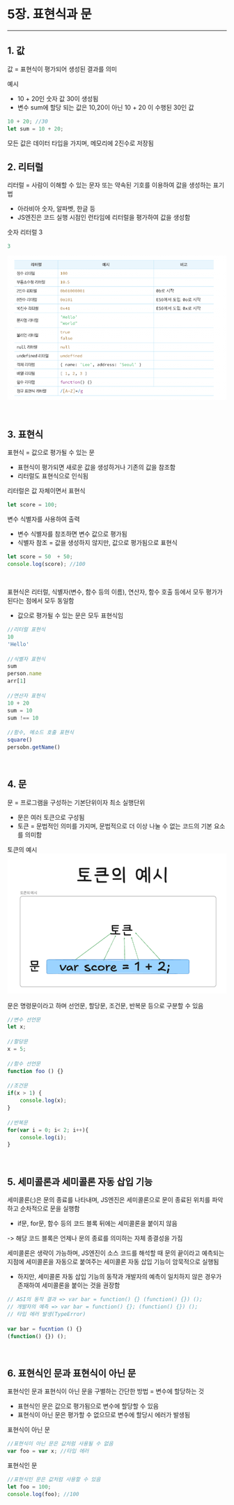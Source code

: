 # 5장. 표현식과 문

---

## 1. 값

값 = 표현식이 평가되어 생성된 결과를 의미

예시
- 10 + 20인 숫자 값 30이 생성됨
- 변수 sum에 할당 되는 값은 10,20이 아닌 10 + 20 이 수행된 30인 값 
```JavaScript
10 + 20; //30
let sum = 10 + 20; 
```

모든 값은 데이터 타입을 가지며, 메모리에 2진수로 저장됨
<br/>

## 2. 리터럴

리터럴 = 사람이 이해할 수 있는 문자 또는 약속된 기호를 이용하여 값을 생성하는 표기법
- 아라비아 숫자, 알파벳, 한글 등
- JS엔진은 코드 실행 시점인 런타임에 리터럴을 평가하여 값을 생성함

숫자 리터럴 3
```JavaScript
3
```
![1.png](images/1.png)

<br/>

## 3. 표현식

표현식 = 값으로 평가될 수 있는 문
- 표현식이 평가되면 새로운 값을 생성하거나 기존의 값을 참조함
- 리터럴도 표현식으로 인식됨

리터럴은 값 자체이면서 표현식

```JavaScript
let score = 100;
```

변수 식별자를 사용하여 출력
- 변수 식별자를 참조하면 변수 값으로 평가됨
- 식별자 참조 = 값을 생성하지 않지만, 값으로 평가됨으로 표현식
```JavaScript
let score = 50  + 50; 
console.log(score); //100
```
<br/>

표현식은 리터럴, 식별자(변수, 함수 등의 이름), 연산자, 함수 호출 등에서 모두 평가가 된다는 점에서 모두 동일함
- 값으로 평가될 수 있는 문은 모두 표현식임

```JavaScript
//리터럴 표현식
10
'Hello'

//식별자 표현식
sum
person.name
arr[1]

//연산자 표현식
10 + 20
sum = 10
sum !== 10

//함수, 메소드 호출 표현식
square()
persobn.getName()
```
<br/>

## 4. 문

문 = 프로그램을 구성하는 기본단위이자 최소 실행단위
- 문은 여러 토큰으로 구성됨
- 토큰 = 문법적인 의미를 가지며, 문법적으로 더 이상 나눌 수 없는 코드의 기본 요소를 의미함

토큰의 예시
![2.png](images/2.png)
<br/>

문은 명령문이라고 하며 선언문, 할당문, 조건문, 반복문 등으로 구분할 수 있음
```JavaScript
//변수 선언문
let x;

//할당문
x = 5;

//함수 선언문
function foo () {}

//조건문
if(x > 1) {
    console.log(x);
}

//반복문
for(var i = 0; i< 2; i++){
    console.log(i);
}
```
<br/>

## 5. 세미콜론과 세미콜론 자동 삽입 기능

세미콜론(;)은 문의 종료를 나타내며, JS엔진은 세미콜론으로 문이 종료된 위치를 파악하고 순차적으로 문을 실행함
- if문, for문, 함수 등의 코드 블록 뒤에는 세미콜론을 붙이지 않음

-> 해당 코드 블록은 언제나 문의 종료를 의미하는 자체 종결성을 가짐

세미콜론은 생략이 가능하며, JS엔진이 소스 코드를 해석할 때 문의 끝이라고 예측되는 지점에 세미콜론을 자동으로 붙여주는 세미콜론 자동 삽입 기능이 암묵적으로 실행됨
- 하지만, 세미콜론 자동 삽입 기능의 동작과 개발자의 예측이 일치하지 않은 경우가 존재하여 세미콜론을 붙이는 것을 권장함

```JavaScript
// ASI의 동작 결과 => var bar = function() {} (function() {}) ();
// 개발자의 예측 => var bar = function() {}; (function() {}) ();
// 타입 에러 발생(TypeError)

var bar = fucntion () {}
(function() {}) ();
```
<br/>

## 6. 표현식인 문과 표현식이 아닌 문

표현식인 문과 표현식이 아닌 문을 구별하는 간단한 방법 = 변수에 할당하는 것
- 표현식인 문은 값으로 평가됨으로 변수에 할당할 수 있음
- 표현식이 아닌 문은 평가할 수 없으므로 변수에 할당시 에러가 발생됨

표현식이 아닌 문
```JavaScript
//표현식이 아닌 문은 값처럼 사용될 수 없음
var foo = var x; //타입 에러
```

표현식인 문
```JavaScript
//표현식인 문은 값처럼 사용할 수 있음
let foo = 100;
console.log(foo); //100
```
<br/>
